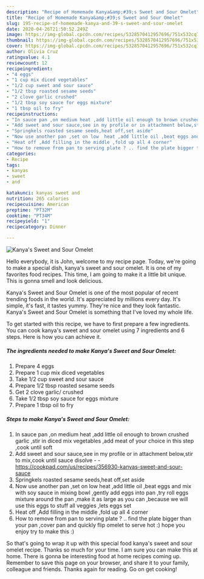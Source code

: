 ```yaml
---
description: "Recipe of Homemade Kanya&amp;#39;s Sweet and Sour Omelet"
title: "Recipe of Homemade Kanya&amp;#39;s Sweet and Sour Omelet"
slug: 195-recipe-of-homemade-kanya-and-39-s-sweet-and-sour-omelet
date: 2020-04-26T21:50:52.249Z
image: https://img-global.cpcdn.com/recipes/5328570412957696/751x532cq70/kanyas-sweet-and-sour-omelet-recipe-main-photo.jpg
thumbnail: https://img-global.cpcdn.com/recipes/5328570412957696/751x532cq70/kanyas-sweet-and-sour-omelet-recipe-main-photo.jpg
cover: https://img-global.cpcdn.com/recipes/5328570412957696/751x532cq70/kanyas-sweet-and-sour-omelet-recipe-main-photo.jpg
author: Olivia Cruz
ratingvalue: 4.1
reviewcount: 12
recipeingredient:
- "4 eggs"
- "1 cup mix diced vegetables"
- "1/2 cup sweet and sour sauce"
- "1/2 tbsp roasted sesame seeds"
- "2 clove garlic crushed"
- "1/2 tbsp soy sauce for eggs mixture"
- "1 tbsp oil to fry"
recipeinstructions:
- "In sauce pan ,on medium heat ,add little oil enough to brown crushed garlic ,stir in diced mix vegetables ,add meat of your choice in this step ,cook until soft"
- "Add sweet and sour sauce,see in my profile or in attachment below,stir to mix,cook until sauce disolve  https://cookpad.com/us/recipes/356930-kanyas-sweet-and-sour-sauce"
- "Springkels roasted sesame seeds,heat off,set aside"
- "Now use another pan ,set on low  heat ,add little oil ,beat eggs and mix with soy sauce in mixing bowl ,gently add eggs into pan ,try roll eggs mixture around the pan ,make it as large as you can ,because we will use this eggs to stuff all veggies ,lets eggs set"
- "Heat off ,Add filling in the middle ,fold up all 4 corner"
- "How to remove from pan to serving plate ? .. find the plate bigger than your pan ,cover pan and quickly flip omelet to serve hot :) hope you enjoy try to make this :)"
categories:
- Recipe
tags:
- kanyas
- sweet
- and

katakunci: kanyas sweet and 
nutrition: 265 calories
recipecuisine: American
preptime: "PT32M"
cooktime: "PT34M"
recipeyield: "1"
recipecategory: Dinner

---
```



![Kanya&#39;s Sweet and Sour Omelet](https://img-global.cpcdn.com/recipes/5328570412957696/751x532cq70/kanyas-sweet-and-sour-omelet-recipe-main-photo.jpg)

Hello everybody, it is John, welcome to my recipe page. Today, we're going to make a special dish, kanya&#39;s sweet and sour omelet. It is one of my favorites food recipes. This time, I am going to make it a little bit unique. This is gonna smell and look delicious.



Kanya&#39;s Sweet and Sour Omelet is one of the most popular of recent trending foods in the world. It's appreciated by millions every day. It's simple, it's fast, it tastes yummy. They're nice and they look fantastic. Kanya&#39;s Sweet and Sour Omelet is something that I've loved my whole life.


To get started with this recipe, we have to first prepare a few ingredients. You can cook kanya&#39;s sweet and sour omelet using 7 ingredients and 6 steps. Here is how you can achieve it.

<!--inarticleads1-->

##### The ingredients needed to make Kanya&#39;s Sweet and Sour Omelet:

1. Prepare 4 eggs
1. Prepare 1 cup mix diced vegetables
1. Take 1/2 cup sweet and sour sauce
1. Prepare 1/2 tbsp roasted sesame seeds
1. Get 2 clove garlic/ crushed
1. Take 1/2 tbsp soy sauce for eggs mixture
1. Prepare 1 tbsp oil to fry




<!--inarticleads2-->

##### Steps to make Kanya&#39;s Sweet and Sour Omelet:

1. In sauce pan ,on medium heat ,add little oil enough to brown crushed garlic ,stir in diced mix vegetables ,add meat of your choice in this step ,cook until soft
1. Add sweet and sour sauce,see in my profile or in attachment below,stir to mix,cook until sauce disolve -  - https://cookpad.com/us/recipes/356930-kanyas-sweet-and-sour-sauce
1. Springkels roasted sesame seeds,heat off,set aside
1. Now use another pan ,set on low  heat ,add little oil ,beat eggs and mix with soy sauce in mixing bowl ,gently add eggs into pan ,try roll eggs mixture around the pan ,make it as large as you can ,because we will use this eggs to stuff all veggies ,lets eggs set
1. Heat off ,Add filling in the middle ,fold up all 4 corner
1. How to remove from pan to serving plate ? .. find the plate bigger than your pan ,cover pan and quickly flip omelet to serve hot :) hope you enjoy try to make this :)




So that's going to wrap it up with this special food kanya&#39;s sweet and sour omelet recipe. Thanks so much for your time. I am sure you can make this at home. There is gonna be interesting food at home recipes coming up. Remember to save this page on your browser, and share it to your family, colleague and friends. Thanks again for reading. Go on get cooking!
